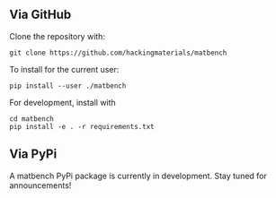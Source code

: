## Via GitHub


Clone the repository with:
```
git clone https://github.com/hackingmaterials/matbench
```

To install for the current user:
```
pip install --user ./matbench
```

For development, install with

```
cd matbench
pip install -e . -r requirements.txt
```


## Via PyPi

A matbench PyPi package is currently in development. Stay tuned for announcements!